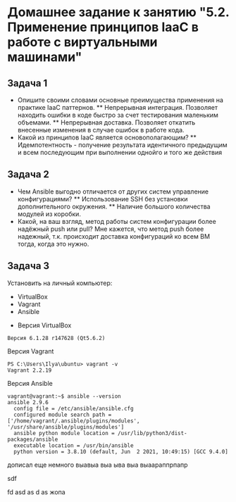 Домашнее задание к занятию "5.2. Применение принципов IaaC в работе с виртуальными машинами"
============================================================================================
Задача 1
----
* Опишите своими словами основные преимущества применения на практике IaaC паттернов.
  ** Непрерывная интеграция. Позволяет находить ошибки в коде быстро за счет тестирования маленьким объемами. 
  ** Непрерывная доставка. Позволяет откатить внесенные изменения в случае ошибок в работе кода.
* Какой из принципов IaaC является основополагающим?
  ** Идемпотентность - получение результата идентичного предыдущим и всем последующим при выполнении однойго и того же действия

Задача 2 
----
* Чем Ansible выгодно отличается от других систем управление конфигурациями?
** Использование SSH без установки дополнительного окружения. 
** Наличие большого количества модулей из коробки. 
* Какой, на ваш взгляд, метод работы систем конфигурации более надёжный push или pull?
Мне кажется, что метод push более надежный, т.к. происходит доставка конфигураций ко всем ВМ тогда, когда это нужно. 

Задача 3
---- 
Установить на личный компьютер:
- VirtualBox
- Vagrant
- Ansible
* Версия VirtualBox
```
Версия 6.1.28 r147628 (Qt5.6.2)
```
Версия Vagrant
```
PS C:\Users\Ilya\ubuntu> vagrant -v
Vagrant 2.2.19
```
Версия Ansible
```
vagrant@vagrant:~$ ansible --version
ansible 2.9.6
  config file = /etc/ansible/ansible.cfg
  configured module search path = ['/home/vagrant/.ansible/plugins/modules', '/usr/share/ansible/plugins/modules']
  ansible python module location = /usr/lib/python3/dist-packages/ansible
  executable location = /usr/bin/ansible
  python version = 3.8.10 (default, Jun  2 2021, 10:49:15) [GCC 9.4.0]
```
дописал еще немного выавыа выа ыва выа выаараппрпапр 

sdf

fd
asd
as
d
as жопа
